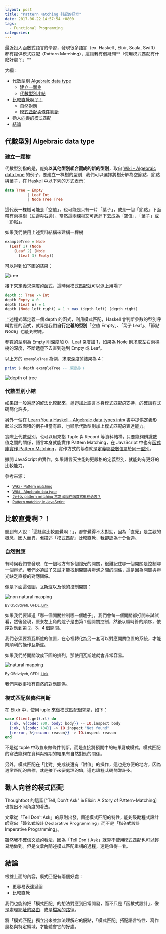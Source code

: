 ```yaml
---
layout: post
title: "Pattern Matching 引起的好奇"
date: 2017-06-22 14:57:54 +0800
tags:
  - Functional Programming
categories:
---
```


最近投入函數式語言的學習，發現很多語言（ex. Haskell , Elixir, Scala, Swift）都有提供模式匹配（Pattern Matching），這讓我有個疑問**「使用模式匹配有什麼好處？」**

<!--more-->

大綱：

<!-- TOC depthFrom:2 depthTo:6 withLinks:1 updateOnSave:1 orderedList:0 -->

- [代數型別 Algebraic data type](#代數型別-algebraic-data-type)
	- [建立一顆樹](#建立一顆樹)
	- [代數型別小結](#代數型別小結)
- [比較直覺啊？！](#比較直覺啊)
	- [自然對應](#自然對應)
	- [模式匹配與條件判斷](#模式匹配與條件判斷)
- [勸人向善的模式匹配](#勸人向善的模式匹配)
- [結論](#結論)

<!-- /TOC -->

## 代數型別 Algebraic data type

### 建立一顆樹

代數型別指的是，能夠**以其他型別組合而成的新的型別**，取自 [Wiki - Algebraic data type](https://en.wikipedia.org/wiki/Algebraic_data_type) 的例子，要建立一棵樹的型別，我們可以選擇將樹分解為空節點、節點與葉子，在 Haskell 中以下列的方式表示：

```hs
data Tree = Empty
          | Leaf Int
          | Node Tree Tree
```

這代表一棵樹可能是「空值」，也可能是只有一片「葉子」，或是一個「節點」下面帶有兩棵樹（左邊與右邊），當然這兩棵樹又可遞迴下去成為「空值」、「葉子」或「節點」。

如果我們使用上述資料結構來建構一棵樹

```hs
exampleTree = Node
  (Leaf 1) (Node
    (Leaf 2) (Node
      (Leaf 3) Empty))
```

可以得到如下圖的結果：

![tree](/images/pattern-matching/tree.png)

接下來定義求深度的函式，這時候模式匹配就可以派上用場了

```hs
depth :: Tree -> Int
depth Empty = 0
depth (Leaf n) = 1
depth (Node left right) = 1 + max (depth left) (depth right)
```

上述程式碼定義一個 depth 的函式，利用模式匹配，Haskell 會判斷參數的型別呼叫對應的函式，就算是我們**自行定義的型別**「空值 Empty」、「葉子 Leaf」、「節點 Node」也能夠對應。

參數的型別為 Empty 則深度加 0，Leaf 深度加 1，如果為 Node 則求取左右兩棵樹的深度，不斷遞迴下去直到碰到 Empty 或 Leaf。

以上方的 `exampleTree` 為例，求取深度的結果為 4：

```hs
print $ depth exampleTree -- 深度為 4
```

![depth of tree](/images/pattern-matching/tree-depth.png)

### 代數型別小結

如果跟一般遍歷的解法比較起來，遞迴加上語言本身模式匹配的支持，的確讓程式碼簡化許多。

另外一個在 [Learn You a Haskell - Algebraic data types intro] 書中提供定義形狀並求取面積的例子相當有趣，也顯示代數型別加上模式匹配的表達能力。

實際上代數型別，也可以用來指 Tuple 與 Record 等資料結構，只要能夠辨識數值之間的關係，語言本身就能實作 Pattern Matching，在 JavaScript 中也有[函式庫實作 Pattern Matching](https://github.com/bramstein/funcy)，實作方式的基礎就是[定義哪些數值屬於同一型別](https://github.com/bramstein/funcy/blob/master/lib/type.js)。

撇開 JavaScript 的實作，如果語言天生能夠更嚴格的定義型別，就能夠有更好的比較能力。

參考來源：
- <small>[Wiki - Pattern matching](https://en.wikipedia.org/wiki/Pattern_matching)</small>
- <small>[Wiki - Algebraic data type](https://en.wikipedia.org/wiki/Algebraic_data_type)</small>
- <small>[为什么 pattern matching 常常出现在函数式编程语言？](https://www.zhihu.com/question/22344888)</small>
- <small>[Pattern matching in JavaScript](https://www.bramstein.com/writing/pattern-matching.html)</small>

## 比較直覺啊？！

聽到有人說：「這樣寫比較直覺啊！」，都會覺得不太對勁，因為「直覺」是主觀的概念，因人而異，但描述「模式匹配」比較直覺，我卻認為十分合適。

### 自然對應

有時候我們會發現，在一個地方有多個燈光的開關，很難記住哪一個開關是控制哪一個燈光，我們必須試了又試才能找到開關與燈泡之間的關係，這是因為開關與燈光缺乏直接的對應關係。

像是下面這張圖，瓦斯爐以及他的控制開關：

![non natural mapping](/images/pattern-matching/Old-style-kitchen-stove.jpg)

<small>By G5dvdyeh, GFDL, [Link](https://commons.wikimedia.org/w/index.php?curid=22521173)</small>

如果我們要知道「哪一個開關控制哪一個爐子」，我們會每一個開關都打開來試試看，然後發現，原來左上角的爐子是由第 1 個開關控制，然後以順時針的順序，依序對應到第 2、3、4 個開關。

我們必須要將瓦斯爐的位置，在心裡轉化為另一套可以對應開關位置的系統，才能夠順利的操作瓦斯爐。

如果我們將開關改成下圖的排列，那使用瓦斯爐就會非常容易。

![natural mapping](/images/pattern-matching/Stove-square.jpg)

<small>By G5dvdyeh, GFDL, [Link](https://commons.wikimedia.org/w/index.php?curid=9054844)</small>

我們喜歡事物有自然的對應關係。

### 模式匹配與條件判斷

在 Elixir 中，使用 tuple 來做模式匹配很常見，如下：

```elixir
case Client.get(url) do
  {:ok, %{code: 200, body: body}} -> IO.inspect body
  {:ok, %{code: 404}} -> IO.inspect "Not found"
  {:error, %{reason: reason}} -> IO.inspect reason
end
```

不是從 tuple 中取值來做條件判斷，而是直接將預期中的結果寫成模式，模式匹配的寫法能夠在資料與預期的結果有自然對應的關係。

另外，模式匹配在「比對」完成後還有「附值」的操作，這也是方便的地方，因為通常匹配的目標，就是接下來要處理的值，這也讓程式碼簡潔許多。

## 勸人向善的模式匹配

Thoughtbot 的這篇 ["Tell, Don't Ask" in Elixir: A Story of Pattern-Matching] 也提出不同角度的看法。

文章從「Tell Don't Ask」的原則出發，闡述模式匹配的特性，能夠鼓勵程式設計師寫出「聲名式設計 Declarative Programming」而不是「指令式設計 Imperative Programming」。

雖然我不確信文章的看法，因為「Tell Don't Ask」就算不使用模式匹配也可以輕易地做到。但是文章內闡述模式匹配重構的過程，還是值得一看。

## 結論

根據上面的內容，模式匹配有兩個好處：

- 更容易表達遞迴
- 比較直覺

我們也能夠把「模式匹配」的想法對應到日常開發，而不只是「函數式設計」，像是處理[網址的路由](https://github.com/sinatra/mustermann)，或是[檔案的路徑](https://en.wikipedia.org/wiki/Glob_(programming))。

將「模式匹配」獨立出來並無法理解它的優點，「模式匹配」搭配語言特性、寫作風格與特定領域，才能體會它的好處。


[“Tell, Don’t Ask” in Elixir: A Story of Pattern-Matching]: https://robots.thoughtbot.com/tell-don-t-ask-in-elixir
[Learn You a Haskell - Algebraic data types intro]: http://learnyouahaskell.com/making-our-own-types-and-typeclasses#algebraic-data-types
